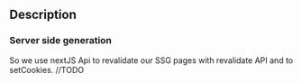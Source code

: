 ## Description

### Server side generation
So we use nextJS Api to revalidate our SSG pages with revalidate API and to setCookies.
//TODO
